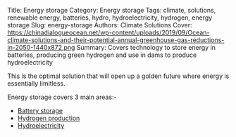 Title: Energy storage
Category: Energy storage
Tags: climate, solutions, renewable energy, batteries, hydro, hydroelectricity, hydrogen, energy storage
Slug: energy-storage
Authors: Climate Solutions
Cover: https://chinadialogueocean.net/wp-content/uploads/2019/09/Ocean-climate-solutions-and-their-potential-annual-greenhouse-gas-reductions-in-2050-1440x872.png
Summary: Covers technology to store energy in batteries, producing green hydrogen and use in dams to produce hydroelectricity

This is the optimal solution that will open up a golden future where energy is essentially limitless. 

Energy storage covers 3 main areas:-

* [Battery storage](battery-storage.html)
* [Hydrogen production](green-hydrogen.html)
* [Hydroelectricity](hydroelectricity.html)


